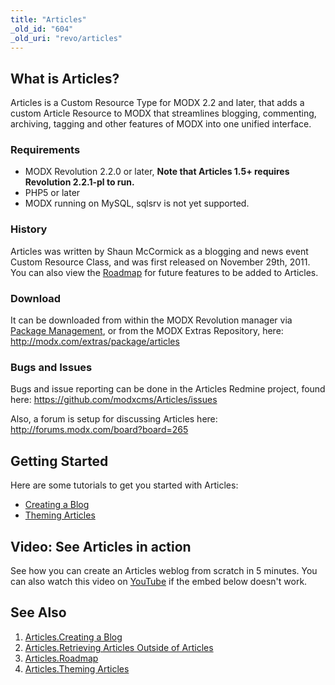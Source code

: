 ```yaml
---
title: "Articles"
_old_id: "604"
_old_uri: "revo/articles"
---
```


## What is Articles?

 Articles is a Custom Resource Type for MODX 2.2 and later, that adds a custom Article Resource to MODX that streamlines blogging, commenting, archiving, tagging and other features of MODX into one unified interface.

### Requirements

- MODX Revolution 2.2.0 or later, **Note that Articles 1.5+ requires Revolution 2.2.1-pl to run.**
- PHP5 or later
- MODX running on MySQL, sqlsrv is not yet supported.

### History

 Articles was written by Shaun McCormick as a blogging and news event Custom Resource Class, and was first released on November 29th, 2011. You can also view the [Roadmap](extras/articles/roadmap "Articles.Roadmap") for future features to be added to Articles.

### Download

 It can be downloaded from within the MODX Revolution manager via [Package Management](developing-in-modx/advanced-development/package-management "Package Management"), or from the MODX Extras Repository, here: <http://modx.com/extras/package/articles>

### Bugs and Issues

 Bugs and issue reporting can be done in the Articles Redmine project, found here: <https://github.com/modxcms/Articles/issues>

 Also, a forum is setup for discussing Articles here: <http://forums.modx.com/board?board=265>

## Getting Started

 Here are some tutorials to get you started with Articles:

- [Creating a Blog](extras/articles/creating-a-blog "Articles.Creating a Blog")
- [Theming Articles](extras/articles/theming-articles "Articles.Theming Articles")

## Video: See Articles in action

See how you can create an Articles weblog from scratch in 5 minutes. You can also watch this video on [YouTube](http://www.youtube.com/watch?v=WLCGsAEdTJY) if the embed below doesn't work.

## See Also

1. [Articles.Creating a Blog](extras/articles/creating-a-blog)
2. [Articles.Retrieving Articles Outside of Articles](extras/articles/retrieving-articles-outside-of-articles)
3. [Articles.Roadmap](extras/articles/roadmap)
4. [Articles.Theming Articles](extras/articles/theming-articles)

